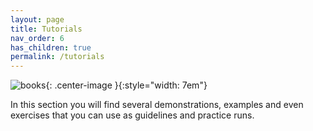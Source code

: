 ```yaml
---
layout: page
title: Tutorials
nav_order: 6
has_children: true
permalink: /tutorials
---
```


![books](/assets/img/books.svg){: .center-image }{:style="width: 7em"}

In this section you will find several demonstrations, examples and even exercises that you can use as guidelines and practice runs.